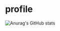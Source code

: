 # profile

![Anurag's GitHub stats](https://github-readme-stats.vercel.app/api?username=Emelit0&theme=dark&show_icons=true)

